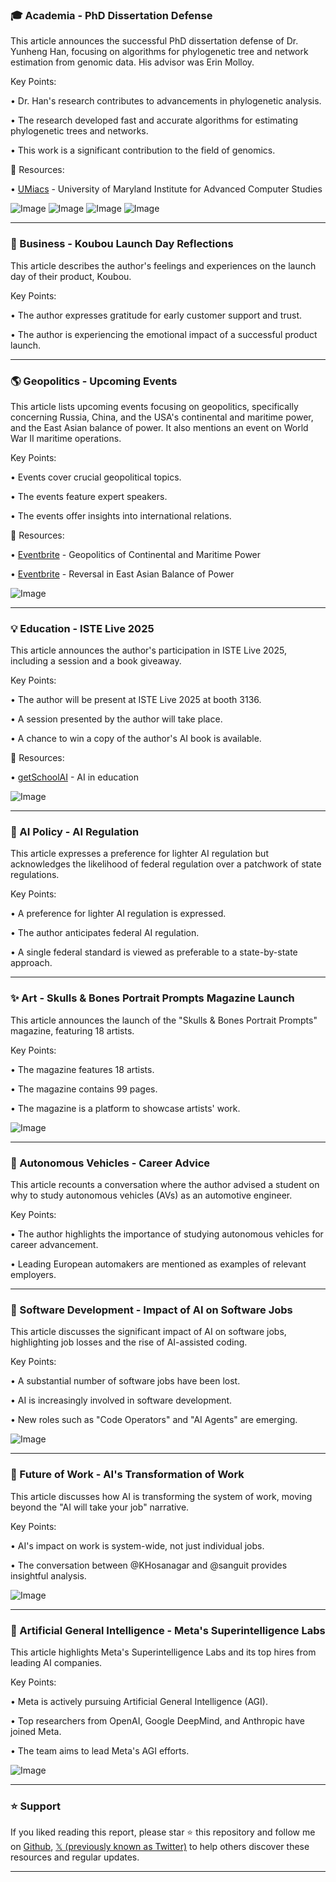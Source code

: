 ### 🎓 Academia - PhD Dissertation Defense

This article announces the successful PhD dissertation defense of Dr. Yunheng Han, focusing on algorithms for phylogenetic tree and network estimation from genomic data.  His advisor was Erin Molloy.

Key Points:

• Dr. Han's research contributes to advancements in phylogenetic analysis.


• The research developed fast and accurate algorithms for estimating phylogenetic trees and networks.


• This work is a significant contribution to the field of genomics.


🔗 Resources:

• [UMiacs](https://x.com/umiacs) - University of Maryland Institute for Advanced Computer Studies


![Image](https://pbs.twimg.com/media/Guyt2dIW8AE7-oU?format=jpg&name=360x360)
![Image](https://pbs.twimg.com/media/Guyt8IAXcAAg428?format=jpg&name=360x360)
![Image](https://pbs.twimg.com/media/GuyuB6lXEAAYU83?format=jpg&name=360x360)
![Image](https://pbs.twimg.com/media/GuyuR0VW0AA9Lhr?format=jpg&name=360x360)


---

### 🚀 Business - Koubou Launch Day Reflections

This article describes the author's feelings and experiences on the launch day of their product, Koubou.


Key Points:

• The author expresses gratitude for early customer support and trust.


• The author is experiencing the emotional impact of a successful product launch.



---

### 🌎 Geopolitics - Upcoming Events

This article lists upcoming events focusing on geopolitics, specifically concerning Russia, China, and the USA's continental and maritime power, and the East Asian balance of power.  It also mentions an event on World War II maritime operations.


Key Points:

• Events cover crucial geopolitical topics.


• The events feature expert speakers.


• The events offer insights into international relations.

🔗 Resources:

• [Eventbrite](https://eventbrite.com/e/sarah-paine-dwarkesh-patel-geopolitics-of-russia-china-and-the-us-tickets-1442720017409) - Geopolitics of Continental and Maritime Power


• [Eventbrite](https://eventbrite.com/e/sarah-paine-dwarkesh-patel-reversal-in-the-east-asian-balance-of-power-tickets-1442721441669) - Reversal in East Asian Balance of Power

![Image](https://pbs.twimg.com/media/GuyGkqDWMAA1ynf?format=png&name=small)


---

### 💡 Education - ISTE Live 2025

This article announces the author's participation in ISTE Live 2025, including a session and a book giveaway.


Key Points:

• The author will be present at ISTE Live 2025 at booth 3136.


• A session presented by the author will take place.


• A chance to win a copy of the author's AI book is available.

🔗 Resources:

• [getSchoolAI](https://x.com/GetSchoolAI) - AI in education


![Image](https://pbs.twimg.com/media/Guyk-fcWkAE8HpB?format=jpg&name=small)


---

### 🤖 AI Policy - AI Regulation

This article expresses a preference for lighter AI regulation but acknowledges the likelihood of federal regulation over a patchwork of state regulations.


Key Points:

• A preference for lighter AI regulation is expressed.


• The author anticipates federal AI regulation.


• A single federal standard is viewed as preferable to a state-by-state approach.


---

### ✨ Art - Skulls & Bones Portrait Prompts Magazine Launch

This article announces the launch of the "Skulls & Bones Portrait Prompts" magazine, featuring 18 artists.


Key Points:

• The magazine features 18 artists.


• The magazine contains 99 pages.


• The magazine is a platform to showcase artists' work.

![Image](https://pbs.twimg.com/media/Gux_F7BXUAAMp62?format=jpg&name=small)


---

### 🤖 Autonomous Vehicles - Career Advice

This article recounts a conversation where the author advised a student on why to study autonomous vehicles (AVs) as an automotive engineer.


Key Points:

• The author highlights the importance of studying autonomous vehicles for career advancement.


• Leading European automakers are mentioned as examples of relevant employers.



---

### 🤖 Software Development - Impact of AI on Software Jobs

This article discusses the significant impact of AI on software jobs, highlighting job losses and the rise of AI-assisted coding.


Key Points:

• A substantial number of software jobs have been lost.


• AI is increasingly involved in software development.


• New roles such as "Code Operators" and "AI Agents" are emerging.

![Image](https://pbs.twimg.com/media/GuygJKgXIAATrq3?format=jpg&name=small)


---

### 🤖 Future of Work - AI's Transformation of Work

This article discusses how AI is transforming the system of work, moving beyond the "AI will take your job" narrative.


Key Points:

•  AI's impact on work is system-wide, not just individual jobs.


•  The conversation between  @KHosanagar and @sanguit provides insightful analysis.


![Image](https://pbs.twimg.com/amplify_video_thumb/1940096608768610304/img/xBh3B_z-SDVPJi9e.jpg)



---

### 🤖 Artificial General Intelligence - Meta's Superintelligence Labs

This article highlights Meta's Superintelligence Labs and its top hires from leading AI companies.


Key Points:

• Meta is actively pursuing Artificial General Intelligence (AGI).


• Top researchers from OpenAI, Google DeepMind, and Anthropic have joined Meta.


• The team aims to lead Meta's AGI efforts.


![Image](https://pbs.twimg.com/media/Guybg0wWoAAIw8I?format=jpg&name=900x900)


---

### ⭐️ Support

If you liked reading this report, please star ⭐️ this repository and follow me on [Github](https://github.com/Drix10), [𝕏 (previously known as Twitter)](https://x.com/DRIX_10_) to help others discover these resources and regular updates.

---